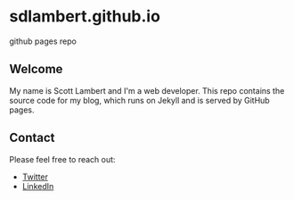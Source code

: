 # sdlambert.github.io
github pages repo

## Welcome

My name is Scott Lambert and I'm a web developer. This repo contains the source code for my blog, which runs on Jekyll and is served by GitHub pages.

## Contact

Please feel free to reach out:
* [Twitter][1]
* [LinkedIn][2]

[1]: https://twitter.com/sdlamber
[2]: https://www.linkedin.com/in/sdlamber